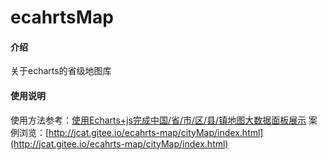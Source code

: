 # ecahrtsMap

#### 介绍
关于echarts的省级地图库

#### 使用说明
使用方法参考：[使用Echarts+js完成中国/省/市/区/县/镇地图大数据面板展示](https://blog.csdn.net/weixin_43216105/article/details/109715995)
案例浏览：[http://jcat.gitee.io/ecahrts-map/cityMap/index.html](http://jcat.gitee.io/ecahrts-map/cityMap/index.html)

